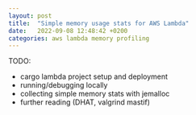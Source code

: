 ```yaml
---
layout: post
title:  "Simple memory usage stats for AWS Lambda"
date:   2022-09-08 12:48:42 +0200
categories: aws lambda memory profiling
---
```


TODO:
- cargo lambda project setup and deployment
- running/debugging locally
- collecting simple memory stats with jemalloc
- further reading (DHAT, valgrind mastif)

[cargo-lambda]: https://www.cargo-lambda.info/
[rust-perf-book]: https://nnethercote.github.io/perf-book/title-page.html
[measuring-memory]: https://rust-analyzer.github.io/blog/2020/12/04/measuring-memory-usage-in-rust.html
[dhat-crate]: https://docs.rs/dhat/latest/dhat/
[stackoverflow-answer]: https://stackoverflow.com/a/30983834
[jemalloc-ctl-docs]: https://docs.rs/jemalloc-ctl/latest/jemalloc_ctl/index.html
[measure-data-sizes]: https://blog.mozilla.org/nnethercote/2015/06/03/measuring-data-structure-sizes-firefox-c-vs-servo-rust/
